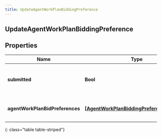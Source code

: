 ```yaml
---
title: UpdateAgentWorkPlanBiddingPreference
---
```

## UpdateAgentWorkPlanBiddingPreference

## Properties

|Name | Type | Description | Notes|
|------------ | ------------- | ------------- | -------------|
| **submitted** | **Bool** | Whether the preference is submitted | |
| **agentWorkPlanBidPreferences** | [**[AgentWorkPlanBiddingPreferenceRequest]**](AgentWorkPlanBiddingPreferenceRequest.html) | The list of work plan bidding preferences | |
{: class="table table-striped"}


